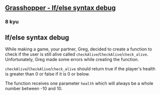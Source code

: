 <h2><a href=https://www.codewars.com/kata/57089707fe2d01529f00024a/train/python target="_blank">Grasshopper - If/else syntax debug</a></h2><h3>8 kyu</h3><h2 id="ifelse-syntax-debug">If/else syntax debug</h2><p>While making a game, your partner, Greg, decided to create a function to check if the user is still alive called <code>checkAlive</code>/<code>CheckAlive</code>/<code>check_alive</code>. Unfortunately, Greg made some errors while creating the function.</p><p><code>checkAlive</code>/<code>CheckAlive</code>/<code>check_alive</code> should return true if the player's health is greater than 0 or false if it is 0 or below. </p><p>The function receives one parameter <code>health</code> which will always be a whole number between -10 and 10.</p>
